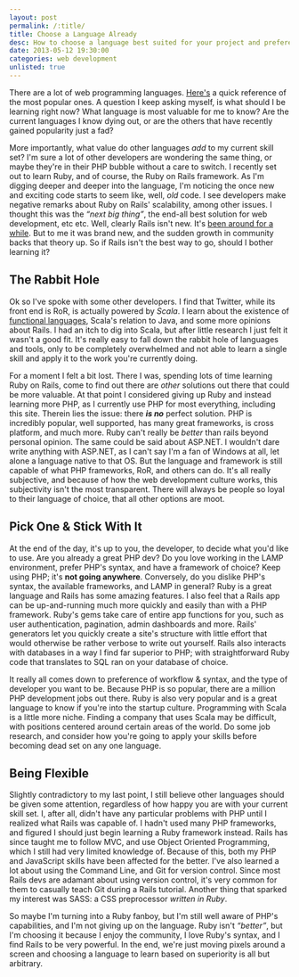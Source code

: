 ```yaml
---
layout: post
permalink: /:title/
title: Choose a Language Already
desc: How to choose a language best suited for your project and preferences. 
date: 2013-05-12 19:30:00
categories: web development
unlisted: true
---
```


<p>There are a lot of web programming languages. <a href="http://rogchap.com/2011/09/06/top-40-website-programming-languages/">Here's</a> a quick reference of the most popular ones. A question I keep asking myself, is what should I be learning right now? What language is most valuable for me to know? Are the current languages I know dying out, or are the others that have recently gained popularity just a fad?</p>

<p>
More importantly, what value do other languages <em>add</em> to my current skill set? I'm sure a lot of other developers are wondering the same thing, or maybe they're in their PHP bubble without a care to switch. I recently set out to learn Ruby, and of course, the Ruby on Rails framework. As I'm digging deeper and deeper into the language, I'm noticing the once new and exciting code starts to seem like, well, <em>old</em> code. I see developers make negative remarks about Ruby on Rails' scalability, among other issues. I thought this was the <em>&ldquo;next big thing&rdquo;</em>, the end-all best solution for web development, etc etc. Well, clearly Rails isn't new. It's <a href="http://en.wikipedia.org/wiki/Ruby_on_Rails">been around for a while</a>. But to me it was brand new, and the sudden growth in community backs that theory up. So if Rails isn't the best way to go, should I bother learning it?

</p>

<h2 class="h2">The Rabbit Hole</h2>

<p>

Ok so I've spoke with some other developers. I find that Twitter, while its front end is RoR, is actually powered by <em>Scala</em>. I learn about the existence of <a href="http://en.wikipedia.org/wiki/Functional_programming#Functional_programming_in_non-functional_languages">functional languages</a>, Scala's relation to Java, and some more opinions about Rails. I had an itch to dig into Scala, but after little research I just felt it wasn't a good fit. It's really easy to fall down the rabbit hole of languages and tools, only to be completely overwhelmed and not able to learn a single skill and apply it to the work you're currently doing.
</p>

<p>
For a moment I felt a bit lost. There I was, spending lots of time learning Ruby on Rails, come to find out there are <em>other</em> solutions out there that could be more valuable. At that point I considered giving up Ruby and instead learning more PHP, as I currently use PHP for most everything, including this site. Therein lies the issue: there <em><strong>is no</strong></em> perfect solution. PHP is incredibly popular, well supported, has many great frameworks, is cross platform, and much more. Ruby can't really be <em>better</em> than rails beyond personal opinion. The same could be said about ASP.NET. I wouldn't dare write anything with ASP.NET, as I can't say I'm a fan of Windows at all, let alone a language native to that OS. But the language and framework is still capable of what PHP frameworks, RoR, and others can do. It's all really subjective, and because of how the web development culture works, this subjectivity isn't the most transparent. There will always be people so loyal to their language of choice, that all other options are moot.
</p>

<h2 class="h2">Pick One &amp; Stick With It</h2>

<p>

At the end of the day, it's up to you, the developer, to decide what you'd like to use. Are you already a great PHP dev? Do you love working in the LAMP environment, prefer PHP's syntax, and have a framework of choice? Keep using PHP; it's <strong>not going anywhere</strong>. Conversely, do you dislike PHP's syntax, the available frameworks, and LAMP in general? Ruby is a great language and Rails has some amazing features. I also feel that a Rails app can be up-and-running much more quickly and easily than with a PHP framework. Ruby's gems take care of entire app functions for you, such as user authentication, pagination, admin dashboards and more. Rails' generators let you quickly create a site's structure with little effort that would otherwise be rather verbose to write out yourself. Rails also interacts with databases in a way I find far superior to PHP; with straightforward Ruby code that translates to SQL ran on your database of choice.

</p>

<p>

It really all comes down to preference of workflow &amp; syntax, and the type of developer you want to be. Because PHP is so popular, there are a million PHP development jobs out there. Ruby is also very popular and is a great language to know if you're into the startup culture. Programming with Scala is a little more niche. Finding a company that uses Scala may be difficult, with positions centered around certain areas of the world. Do some job research, and consider how you're going to apply your skills before becoming dead set on any one language.

</p>

<h2 class="h2">Being Flexible</h2>

<p>

Slightly contradictory to my last point, I still believe other languages should be given some attention, regardless of how happy you are with your current skill set. I, after all, didn't have any particular problems with PHP until I realized what Rails was capable of. I hadn't used many PHP frameworks, and figured I should just begin learning a Ruby framework instead. Rails has since taught me to follow MVC, and use Object Oriented Programming, which I still had very limited knowledge of. Because of this, both my PHP and JavaScript skills have been affected for the better. I've also learned a lot about using the Command Line, and Git for version control. Since most Rails devs are adamant about using version control, it's very common for them to casually teach Git during a Rails tutorial. Another thing that sparked my interest was SASS: a CSS preprocessor <em>written in Ruby</em>.

</p>

<p>

So maybe I'm turning into a Ruby fanboy, but I'm still well aware of PHP's capabilities, and I'm not giving up on the language. Ruby isn't <em>&ldquo;better&rdquo;</em>, but I'm choosing it because I enjoy the community, I love Ruby's syntax, and I find Rails to be very powerful. In the end, we're just moving pixels around a screen and choosing a language to learn based on superiority is all but arbitrary.

</p>

